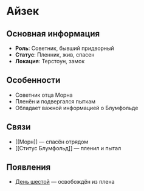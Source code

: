 # Айзек

## Основная информация
- **Роль**: Советник, бывший придворный
- **Статус**: Пленник, жив, спасен
- **Локация**: Терстоун, замок

## Особенности
- Советник отца Морна
- Пленён и подвергался пыткам
- Обладает важной информацией о Блумфольде

## Связи
- [[Морн]] — спасён отрядом
- [[Ститус Блумфольд]] — пленил и пытал

## Появления
- [День шестой](obsidian://open?vault=Project%20LUX&file=Отчеты%2FДень%20шестой) — освобождён из плена 